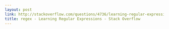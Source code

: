 ```yaml
---
layout: post
link: http://stackoverflow.com/questions/4736/learning-regular-expressions
title: regex - Learning Regular Expressions - Stack Overflow
---
```

